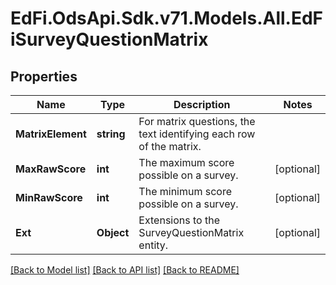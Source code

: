 # EdFi.OdsApi.Sdk.v71.Models.All.EdFiSurveyQuestionMatrix

## Properties

Name | Type | Description | Notes
------------ | ------------- | ------------- | -------------
**MatrixElement** | **string** | For matrix questions, the text identifying each row of the matrix. | 
**MaxRawScore** | **int** | The maximum score possible on a survey. | [optional] 
**MinRawScore** | **int** | The minimum score possible on a survey. | [optional] 
**Ext** | **Object** | Extensions to the SurveyQuestionMatrix entity. | [optional] 

[[Back to Model list]](../../README.md#documentation-for-models) [[Back to API list]](../../README.md#documentation-for-api-endpoints) [[Back to README]](../../README.md)

